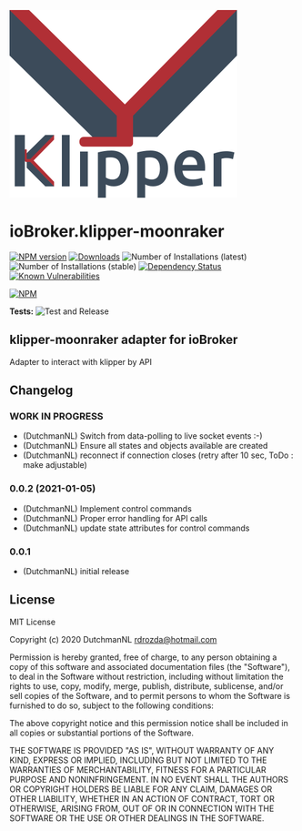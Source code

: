 ![Logo](admin/klipper-moonraker.png)
# ioBroker.klipper-moonraker

[![NPM version](http://img.shields.io/npm/v/iobroker.klipper-moonraker.svg)](https://www.npmjs.com/package/iobroker.klipper-moonraker)
[![Downloads](https://img.shields.io/npm/dm/iobroker.klipper-moonraker.svg)](https://www.npmjs.com/package/iobroker.klipper-moonraker)
![Number of Installations (latest)](http://iobroker.live/badges/klipper-moonraker-installed.svg)
![Number of Installations (stable)](http://iobroker.live/badges/klipper-moonraker-stable.svg)
[![Dependency Status](https://img.shields.io/david/iobroker-community-adapters/iobroker.klipper-moonraker.svg)](https://david-dm.org/iobroker-community-adapters/iobroker.klipper-moonraker)
[![Known Vulnerabilities](https://snyk.io/test/github/iobroker-community-adapters/ioBroker.klipper-moonraker/badge.svg)](https://snyk.io/test/github/iobroker-community-adapters/ioBroker.klipper-moonraker)

[![NPM](https://nodei.co/npm/iobroker.klipper-moonraker.png?downloads=true)](https://nodei.co/npm/iobroker.klipper-moonraker/)

**Tests:** ![Test and Release](https://github.com/iobroker-community-adapters/ioBroker.klipper-moonraker/workflows/Test%20and%20Release/badge.svg)

## klipper-moonraker adapter for ioBroker

Adapter to interact with klipper by API
    
## Changelog

### __WORK IN PROGRESS__
* (DutchmanNL) Switch from data-polling to live socket events :-)
* (DutchmanNL) Ensure all states and objects available are created
* (DutchmanNL) reconnect if connection closes (retry after 10 sec, ToDo : make adjustable)

### 0.0.2 (2021-01-05)
* (DutchmanNL) Implement control commands
* (DutchmanNL) Proper error handling for API calls
* (DutchmanNL) update state attributes for control commands

### 0.0.1
* (DutchmanNL) initial release

## License
MIT License

Copyright (c) 2020 DutchmanNL <rdrozda@hotmail.com>

Permission is hereby granted, free of charge, to any person obtaining a copy
of this software and associated documentation files (the "Software"), to deal
in the Software without restriction, including without limitation the rights
to use, copy, modify, merge, publish, distribute, sublicense, and/or sell
copies of the Software, and to permit persons to whom the Software is
furnished to do so, subject to the following conditions:

The above copyright notice and this permission notice shall be included in all
copies or substantial portions of the Software.

THE SOFTWARE IS PROVIDED "AS IS", WITHOUT WARRANTY OF ANY KIND, EXPRESS OR
IMPLIED, INCLUDING BUT NOT LIMITED TO THE WARRANTIES OF MERCHANTABILITY,
FITNESS FOR A PARTICULAR PURPOSE AND NONINFRINGEMENT. IN NO EVENT SHALL THE
AUTHORS OR COPYRIGHT HOLDERS BE LIABLE FOR ANY CLAIM, DAMAGES OR OTHER
LIABILITY, WHETHER IN AN ACTION OF CONTRACT, TORT OR OTHERWISE, ARISING FROM,
OUT OF OR IN CONNECTION WITH THE SOFTWARE OR THE USE OR OTHER DEALINGS IN THE
SOFTWARE.
